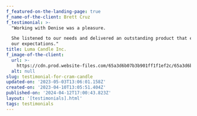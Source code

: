 ```yaml
---
f_featured-on-the-landing-page: true
f_name-of-the-client: Brett Cruz
f_testimonial: >-
  "Working with Denise was a pleasure.

  She listened to our needs and delivered an outstanding product that exceeded
  our expectations."
title: Luma Candle Inc.
f_image-of-the-client:
  url: >-
    https://cdn.prod.website-files.com/65a3d6b07b3b901ff1f1ef2c/65a3d6b07b3b901ff1f1ef79_client-01.jpg
  alt: null
slug: testimonial-for-cram-candle
updated-on: '2023-05-03T13:06:01.158Z'
created-on: '2023-04-10T13:05:51.404Z'
published-on: '2024-04-12T17:00:43.823Z'
layout: '[testimonials].html'
tags: testimonials
---
```



